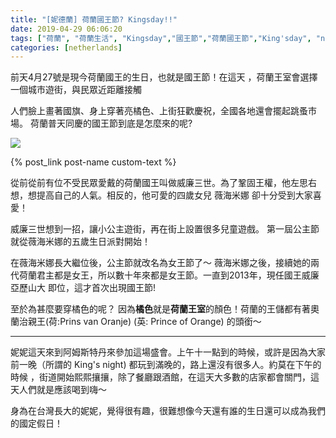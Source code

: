 ```yaml
---
title: "[妮德蘭] 荷蘭國王節? Kingsday!!"
date: 2019-04-29 06:06:20
tags: ["荷蘭", "荷蘭生活", "Kingsday","國王節","荷蘭國王節","King'sday", "netherlands", "Dutch", "Life", "DutchLife", "NL", "workinNetherlands", "lifeinNetherlands"]
categories: [netherlands]
---
```

前天4月27號是現今荷蘭國王的生日，也就是國王節！在這天 ，荷蘭王室會選擇一個城市遊街，與民眾近距離接觸



人們臉上畫著國旗、身上穿著亮橘色、上街狂歡慶祝，全國各地還會擺起跳蚤市場。
荷蘭普天同慶的國王節到底是怎麼來的呢?

![](/images/kingsdayAmsterdam.jpg)

{% post_link post-name custom-text %}

<!--more-->

從前從前有位不受民眾愛戴的荷蘭國王叫做威廉三世。為了鞏固王權，他左思右想，想提高自己的人氣。相反的，他可愛的四歲女兒 薇海米娜 卻十分受到大家喜愛！

 
 



威廉三世想到一招，讓小公主遊街，再在街上設置很多兒童遊戲。
第一屆公主節就從薇海米娜的五歲生日派對開始！ 






在薇海米娜長大繼位後，公主節就改名為女王節了～
薇海米娜之後，接續她的兩代荷蘭君主都是女王，所以數十年來都是女王節。一直到2013年，現任國王威廉亞歷山大 即位，這才首次出現國王節!

 
 



至於為甚麼要穿橘色的呢？
因為**橘色**就是**荷蘭王室**的顏色！荷蘭的王儲都有著奧蘭治親王(荷:Prins van Oranje) (英: Prince of Orange) 的頭銜～


------------------------------------------------

 

妮妮這天來到阿姆斯特丹來參加這場盛會。上午十一點到的時候，或許是因為大家前一晚（所謂的 King's night) 都玩到滿晚的，路上還沒有很多人。約莫在下午的時候 ，街道開始熙熙攘攘，除了餐廳跟酒館，在這天大多數的店家都會關門，這天人們就是應該喝到嗨～






身為在台灣長大的妮妮，覺得很有趣，很難想像今天還有誰的生日還可以成為我們的國定假日！
